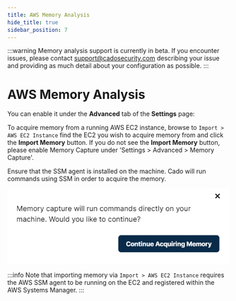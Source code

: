 ```yaml
---
title: AWS Memory Analysis
hide_title: true
sidebar_position: 7
---
```


:::warning
Memory analysis support is currently in beta. If you encounter issues, please contact support@cadosecurity.com describing your issue and providing as much detail about your configuration as possible.
:::

# AWS Memory Analysis
You can enable it under the **Advanced** tab of the **Settings** page:

To acquire memory from a running AWS EC2 instance, browse to `Import > AWS EC2 Instance` find the EC2 you wish to acquire memory from and click the  **Import Memory** button.  If you do not see the **Import Memory** button, please enable Memory Capture under 'Settings > Advanced > Memory Capture'.

Ensure that the SSM agent is installed on the machine. Cado will run commands using SSM in order to acquire the memory.

![AWS Memory](/img/aws-memory.png)

:::info 
Note that importing memory via `Import > AWS EC2 Instance` requires the AWS SSM agent to be running on the EC2 and registered within the AWS Systems Manager.
:::

